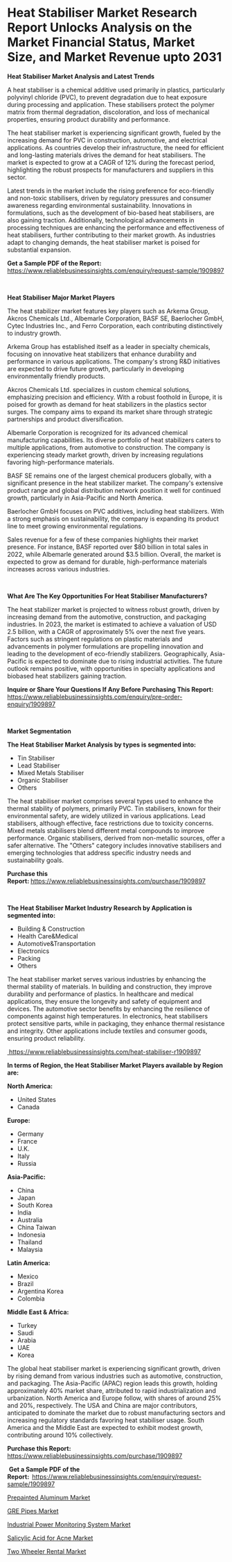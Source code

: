 <p><h1>Heat Stabiliser Market Research Report Unlocks Analysis on the Market Financial Status, Market Size, and Market Revenue upto 2031</h1></p><p><strong>Heat Stabiliser Market Analysis and Latest Trends</strong></p>
<p><p>A heat stabiliser is a chemical additive used primarily in plastics, particularly polyvinyl chloride (PVC), to prevent degradation due to heat exposure during processing and application. These stabilisers protect the polymer matrix from thermal degradation, discoloration, and loss of mechanical properties, ensuring product durability and performance. </p><p>The heat stabiliser market is experiencing significant growth, fueled by the increasing demand for PVC in construction, automotive, and electrical applications. As countries develop their infrastructure, the need for efficient and long-lasting materials drives the demand for heat stabilisers. The market is expected to grow at a CAGR of 12% during the forecast period, highlighting the robust prospects for manufacturers and suppliers in this sector. </p><p>Latest trends in the market include the rising preference for eco-friendly and non-toxic stabilisers, driven by regulatory pressures and consumer awareness regarding environmental sustainability. Innovations in formulations, such as the development of bio-based heat stabilisers, are also gaining traction. Additionally, technological advancements in processing techniques are enhancing the performance and effectiveness of heat stabilisers, further contributing to their market growth. As industries adapt to changing demands, the heat stabiliser market is poised for substantial expansion.</p></p>
<p><strong>Get a Sample PDF of the Report:&nbsp;</strong> <a href="https://www.reliablebusinessinsights.com/enquiry/request-sample/1909897?utm_campaign=62&utm_medium=2&utm_source=Github&utm_content=ia&utm_term=13112024&utm_id=heat-stabiliser">https://www.reliablebusinessinsights.com/enquiry/request-sample/1909897</a></p>
<p>&nbsp;</p>
<p><strong>Heat Stabiliser Major Market Players</strong></p>
<p><p>The heat stabilizer market features key players such as Arkema Group, Akcros Chemicals Ltd., Albemarle Corporation, BASF SE, Baerlocher GmbH, Cytec Industries Inc., and Ferro Corporation, each contributing distinctively to industry growth.</p><p>Arkema Group has established itself as a leader in specialty chemicals, focusing on innovative heat stabilizers that enhance durability and performance in various applications. The company's strong R&D initiatives are expected to drive future growth, particularly in developing environmentally friendly products.</p><p>Akcros Chemicals Ltd. specializes in custom chemical solutions, emphasizing precision and efficiency. With a robust foothold in Europe, it is poised for growth as demand for heat stabilizers in the plastics sector surges. The company aims to expand its market share through strategic partnerships and product diversification.</p><p>Albemarle Corporation is recognized for its advanced chemical manufacturing capabilities. Its diverse portfolio of heat stabilizers caters to multiple applications, from automotive to construction. The company is experiencing steady market growth, driven by increasing regulations favoring high-performance materials.</p><p>BASF SE remains one of the largest chemical producers globally, with a significant presence in the heat stabilizer market. The company's extensive product range and global distribution network position it well for continued growth, particularly in Asia-Pacific and North America.</p><p>Baerlocher GmbH focuses on PVC additives, including heat stabilizers. With a strong emphasis on sustainability, the company is expanding its product line to meet growing environmental regulations.</p><p>Sales revenue for a few of these companies highlights their market presence. For instance, BASF reported over $80 billion in total sales in 2022, while Albemarle generated around $3.5 billion. Overall, the market is expected to grow as demand for durable, high-performance materials increases across various industries.</p></p>
<p>&nbsp;</p>
<p><strong>What Are The Key Opportunities For Heat Stabiliser Manufacturers?</strong></p>
<p><p>The heat stabilizer market is projected to witness robust growth, driven by increasing demand from the automotive, construction, and packaging industries. In 2023, the market is estimated to achieve a valuation of USD 2.5 billion, with a CAGR of approximately 5% over the next five years. Factors such as stringent regulations on plastic materials and advancements in polymer formulations are propelling innovation and leading to the development of eco-friendly stabilizers. Geographically, Asia-Pacific is expected to dominate due to rising industrial activities. The future outlook remains positive, with opportunities in specialty applications and biobased heat stabilizers gaining traction.</p></p>
<p><strong>Inquire or Share Your Questions If Any Before Purchasing This Report:</strong> <a href="https://www.reliablebusinessinsights.com/enquiry/pre-order-enquiry/1909897?utm_campaign=62&utm_medium=2&utm_source=Github&utm_content=ia&utm_term=13112024&utm_id=heat-stabiliser">https://www.reliablebusinessinsights.com/enquiry/pre-order-enquiry/1909897</a></p>
<p>&nbsp;</p>
<p><strong>Market Segmentation</strong></p>
<p><strong>The Heat Stabiliser Market Analysis by types is segmented into:</strong></p>
<p><ul><li>Tin Stabiliser</li><li>Lead Stabiliser</li><li>Mixed Metals Stabiliser</li><li>Organic Stabiliser</li><li>Others</li></ul></p>
<p><p>The heat stabiliser market comprises several types used to enhance the thermal stability of polymers, primarily PVC. Tin stabilisers, known for their environmental safety, are widely utilized in various applications. Lead stabilisers, although effective, face restrictions due to toxicity concerns. Mixed metals stabilisers blend different metal compounds to improve performance. Organic stabilisers, derived from non-metallic sources, offer a safer alternative. The "Others" category includes innovative stabilisers and emerging technologies that address specific industry needs and sustainability goals.</p></p>
<p><strong>Purchase this Report:&nbsp;</strong><a href="https://www.reliablebusinessinsights.com/purchase/1909897?utm_campaign=62&utm_medium=2&utm_source=Github&utm_content=ia&utm_term=13112024&utm_id=heat-stabiliser">https://www.reliablebusinessinsights.com/purchase/1909897</a></p>
<p>&nbsp;</p>
<p><strong>The Heat Stabiliser Market Industry Research by Application is segmented into:</strong></p>
<p><ul><li>Building & Construction</li><li>Health Care&Medical</li><li>Automotive&Transportation</li><li>Electronics</li><li>Packing</li><li>Others</li></ul></p>
<p><p>The heat stabiliser market serves various industries by enhancing the thermal stability of materials. In building and construction, they improve durability and performance of plastics. In healthcare and medical applications, they ensure the longevity and safety of equipment and devices. The automotive sector benefits by enhancing the resilience of components against high temperatures. In electronics, heat stabilisers protect sensitive parts, while in packaging, they enhance thermal resistance and integrity. Other applications include textiles and consumer goods, ensuring product reliability.</p></p>
<p><a href="https://www.reliablebusinessinsights.com/heat-stabiliser-r1909897?utm_campaign=62&utm_medium=2&utm_source=Github&utm_content=ia&utm_term=13112024&utm_id=heat-stabiliser">&nbsp;https://www.reliablebusinessinsights.com/heat-stabiliser-r1909897</a></p>
<p><strong>In terms of Region, the Heat Stabiliser Market Players available by Region are:</strong></p>
<p>
    <p> <strong> North America: </strong>
        <ul>
            <li>United States</li>
            <li>Canada</li>
        </ul>
        </p> 
    <p> <strong> Europe: </strong>
        <ul>
            <li>Germany</li>
            <li>France</li>
            <li>U.K.</li>
            <li>Italy</li>
            <li>Russia</li>
        </ul>
        </p> 
    <p> <strong> Asia-Pacific: </strong>
        <ul>
            <li>China</li>
            <li>Japan</li>
            <li>South Korea</li>
            <li>India</li>
            <li>Australia</li>
            <li>China Taiwan</li>
            <li>Indonesia</li>
            <li>Thailand</li>
            <li>Malaysia</li>
        </ul>
        </p> 
    <p> <strong> Latin America: </strong>
        <ul>
            <li>Mexico</li>
            <li>Brazil</li>
            <li>Argentina Korea</li>
            <li>Colombia</li>
        </ul>
        </p> 
    <p> <strong> Middle East & Africa: </strong>
        <ul>
            <li>Turkey</li>
            <li>Saudi</li>
            <li>Arabia</li>
            <li>UAE</li>
            <li>Korea</li>
        </ul>
    </p>
    </p>
<p><p>The global heat stabiliser market is experiencing significant growth, driven by rising demand from various industries such as automotive, construction, and packaging. The Asia-Pacific (APAC) region leads this growth, holding approximately 40% market share, attributed to rapid industrialization and urbanization. North America and Europe follow, with shares of around 25% and 20%, respectively. The USA and China are major contributors, anticipated to dominate the market due to robust manufacturing sectors and increasing regulatory standards favoring heat stabiliser usage. South America and the Middle East are expected to exhibit modest growth, contributing around 10% collectively.</p></p>
<p><strong>Purchase this Report: </strong><a href="https://www.reliablebusinessinsights.com/purchase/1909897?utm_campaign=62&utm_medium=2&utm_source=Github&utm_content=ia&utm_term=13112024&utm_id=heat-stabiliser">https://www.reliablebusinessinsights.com/purchase/1909897</a></p>
<p>&nbsp;<strong>Get a Sample PDF of the Report:&nbsp;&nbsp;</strong><a href="https://www.reliablebusinessinsights.com/enquiry/request-sample/1909897?utm_campaign=62&utm_medium=2&utm_source=Github&utm_content=ia&utm_term=13112024&utm_id=heat-stabiliser">https://www.reliablebusinessinsights.com/enquiry/request-sample/1909897</a></p>
<p><strong></strong></p>
<p><p><a href="https://github.com/WashimHussain441/Market-Research-Report-List-1/blob/main/prepainted-aluminum-market.md?utm_campaign=62&utm_medium=2&utm_source=Github&utm_content=ia&utm_term=13112024&utm_id=heat-stabiliser">Prepainted Aluminum Market</a></p><p><a href="https://www.linkedin.com/pulse/gre-pipes-market-evolution-regional-adaptations-innovation-7lvje?utm_campaign=62&utm_medium=2&utm_source=Github&utm_content=ia&utm_term=13112024&utm_id=heat-stabiliser">GRE Pipes Market</a></p><p><a href="https://issuu.com/reportprime-2/docs/industrial-power-monitoring-system-_0b91b3ac48da42?utm_campaign=62&utm_medium=2&utm_source=Github&utm_content=ia&utm_term=13112024&utm_id=heat-stabiliser">Industrial Power Monitoring System Market</a></p><p><a href="https://github.com/SanjidaMahmud54/Market-Research-Report-List-1/blob/main/salicylic-acid-for-acne-market.md?utm_campaign=62&utm_medium=2&utm_source=Github&utm_content=ia&utm_term=13112024&utm_id=heat-stabiliser">Salicylic Acid for Acne Market</a></p><p><a href="https://issuu.com/reportprime-2/docs/two-wheeler-rental-market-size-2030_57726908c8736a?utm_campaign=62&utm_medium=2&utm_source=Github&utm_content=ia&utm_term=13112024&utm_id=heat-stabiliser">Two Wheeler Rental Market</a></p></p>
